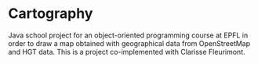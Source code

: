 # Cartography
Java school project for an object-oriented programming course at EPFL in order to draw a map obtained with geographical data from OpenStreetMap and HGT data. This is a project co-implemented with Clarisse Fleurimont. 
